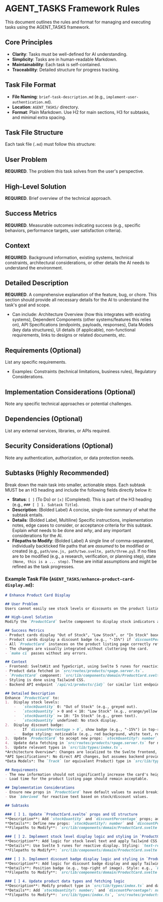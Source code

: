 # AGENT_TASKS Framework Rules

This document outlines the rules and format for managing and executing tasks using the AGENT_TASKS framework.

## Core Principles
- **Clarity**: Tasks must be well-defined for AI understanding.
- **Simplicity**: Tasks are in human-readable Markdown.
- **Maintainability**: Each task is self-contained.
- **Traceability**: Detailed structure for progress tracking.

## Task File Format
- **File Naming**: `brief-task-description.md` (e.g., `implement-user-authentication.md`).
- **Location**: `AGENT_TASKS/` directory.
- **Format**: Plain Markdown. Use H2 for main sections, H3 for subtasks, and minimal extra spacing.

## Task File Structure
Each task file (`.md`) must follow this structure:

## User Problem
**REQUIRED**. The problem this task solves from the user's perspective.

## High-Level Solution
**REQUIRED**. Brief overview of the technical approach.

## Success Metrics
**REQUIRED**. Measurable outcomes indicating success (e.g., specific behaviors, performance targets, user satisfaction criteria).

## Context
**REQUIRED**. Background information, existing systems, technical constraints, architectural considerations, or other details the AI needs to understand the environment.

## Detailed Description
**REQUIRED**. A comprehensive explanation of the feature, bug, or chore. This section should provide all necessary details for the AI to understand the task's goal and scope.
*   Can include: Architecture Overview (how this integrates with existing systems), Dependent Components (other systems/features this relies on), API Specifications (endpoints, payloads, responses), Data Models (key data structures), UI details (if applicable), non-functional requirements, links to designs or related documents, etc.

## Requirements (Optional)
List any specific requirements.
*   Examples: Constraints (technical limitations, business rules), Regulatory Considerations.

## Implementation Considerations (Optional)
Note any specific technical approaches or potential challenges.

## Dependencies (Optional)
List any external services, libraries, or APIs required.

## Security Considerations (Optional)
Note any authentication, authorization, or data protection needs.

## Subtasks (Highly Recommended)
Break down the main task into smaller, actionable steps.
Each subtask MUST be an H3 heading and include the following fields directly below it:
-   **Status**: `[ ]` (To Do) or `[x]` (Completed). This is part of the H3 heading (e.g., `### [ ] 1. Subtask Title`).
-   **Description**: (Bolded Label) A concise, single-line summary of what the subtask entails.
-   **Details**: (Bolded Label, Multiline) Specific instructions, implementation notes, edge cases to consider, or acceptance criteria for this subtask. Explain *what* needs to be done and *why*, and any important considerations for the AI.
-   **Filepaths to Modify**: (Bolded Label) A single line of comma-separated, individually backticked file paths that are *assumed* to be modified or created (e.g., `path/one.js, path/two.svelte, path/three.py`). If no files are to be modified (e.g., a research, verification, or planning step), state `(None, this is a ... step)`. These are initial assumptions and might be refined as the task progresses.

### Example Task File (`AGENT_TASKS/enhance-product-card-display.md`):
```markdown
# Enhance Product Card Display

## User Problem
Users cannot easily see stock levels or discounts on the product listing page and must click into product details, which is inefficient.

## High-Level Solution
Modify the `ProductCard` Svelte component to display stock indicators and discount percentages. Update data fetching and types accordingly.

## Success Metrics
- Product cards display "Out of Stock", "Low Stock", or "In Stock" based on `stockQuantity`.
- Product cards display a discount badge (e.g., "-15%") if `discountPercentage > 0`.
- All `ProductCard` instances on the product listing page correctly reflect these new details.
- The changes are visually integrated without cluttering the card.
- `make ci` passes without any errors.

## Context
- Frontend: SvelteKit and TypeScript, using Svelte 5 runes for reactivity.
- Product data fetched in `src/routes/products/+page.server.ts`.
- `ProductCard` component: `src/lib/components/domain/ProductCard.svelte`.
- Styling is done using Tailwind CSS.
- Backend API endpoint `/api/v1/products/{id}` (or similar list endpoint) is assumed to provide `stockQuantity` (number) and `discountPercentage` (number, 0 if no discount).

## Detailed Description
Enhance `ProductCard` to:
1.  Display stock levels:
    -   `stockQuantity` 0: "Out of Stock" (e.g., greyed out).
    -   `stockQuantity` > 0 and < 10: "Low Stock" (e.g., orange/yellow text).
    -   `stockQuantity` >= 10: "In Stock" (e.g., green text).
    -   `stockQuantity` undefined: No stock display.
2.  Display discount badge:
    -   If `discountPercentage > 0`, show badge (e.g., "-15%") in top-right of image.
    -   Badge styling: noticeable (e.g., red background, white text, rounded).
3.  Update `ProductCard` to accept new props: `stockQuantity?: number`, `discountPercentage?: number`.
4.  Update data fetching in `src/routes/products/+page.server.ts` for new fields.
5.  Update relevant types in `src/lib/types/index.ts`.
*Architecture Overview*: Changes are localized to the Svelte frontend, primarily affecting the `ProductCard` component and its data sources.
*API Specifications*: No direct API changes, but assumes backend provides `stockQuantity` and `discountPercentage` in product data.
*Data Models*: The `Track` (or equivalent Product) type in `src/lib/types/index.ts` will need new optional fields.

## Requirements
- The new information should not significantly increase the card's height.
- Load time for the product listing page should remain acceptable.

## Implementation Considerations
- Ensure new props in `ProductCard` have default values to avoid breaking existing usages if data is not immediately available.
- Use `$derived` for reactive text based on stock/discount values.

## Subtasks

### [ ] 1. Update `ProductCard.svelte` props and UI structure
**Description**: Add `stockQuantity` and `discountPercentage` props; add HTML placeholders.
**Details**: Define new props: `stockQuantity?: number` and `discountPercentage?: number`. Add `div`/`span` elements for stock indicator and discount badge. Minimal initial styling.
**Filepaths to Modify**: `src/lib/components/domain/ProductCard.svelte`

### [ ] 2. Implement stock level display logic and styling in `ProductCard.svelte`
**Description**: Add logic for stock level text and apply Tailwind CSS.
**Details**: Use Svelte 5 runes for reactive display. Styling: `text-red-600` (Low Stock), `text-green-600` (In Stock), `text-gray-500` (Out of Stock). Position appropriately.
**Filepaths to Modify**: `src/lib/components/domain/ProductCard.svelte`

### [ ] 3. Implement discount badge display logic and styling in `ProductCard.svelte`
**Description**: Add logic for discount badge display and apply Tailwind CSS.
**Details**: Position badge (e.g., top-right of image). Style: e.g., `bg-red-500 text-white text-xs font-semibold px-1.5 py-0.5 rounded-full`. Display format: `-${discountPercentage}%`. Only show if `discountPercentage > 0`.
**Filepaths to Modify**: `src/lib/components/domain/ProductCard.svelte`

### [ ] 4. Update product data types and fetching logic
**Description**: Modify product type in `src/lib/types/index.ts` and data fetching in `src/routes/products/+page.server.ts` and `+page.svelte`.
**Details**: Add `stockQuantity?: number;` and `discountPercentage?: number;` to the Product/Track type. Ensure `load` function in `+page.server.ts` fetches/returns these. Pass new props from `+page.svelte` to `ProductCard`.
**Filepaths to Modify**: `src/lib/types/index.ts`, `src/routes/products/+page.server.ts`, `src/routes/products/+page.svelte`
